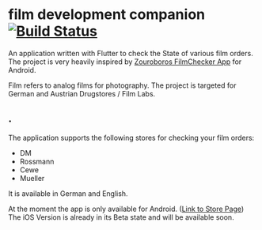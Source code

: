 # film development companion [![Build Status](https://travis-ci.org/felixwoestmann/film_development_companion.svg?branch=master)](https://travis-ci.org/felixwoestmann/film_development_companion)

An application written with Flutter to check the State of various film orders.
The project is very heavily inspired by [Zouroboros FilmChecker App](https://github.com/zouroboros/filmchecker) for Android.

Film refers to analog films for photography. The project is targeted for German and Austrian Drugstores / Film Labs.

## .

The application supports the following stores for checking your film orders:

- DM
- Rossmann
- Cewe
- Mueller

It is available in German and English.

At the moment the app is only available for Android. ([Link to Store Page](https://play.google.com/store/apps/details?id=de.woestmann.filmdevelopmentcompanion)) The iOS Version is already in its Beta state and will be available soon. 


